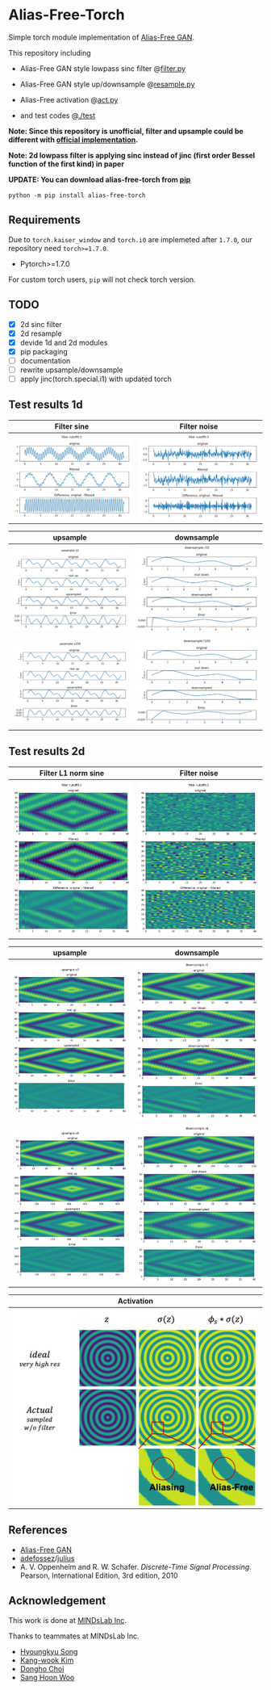 # Alias-Free-Torch

Simple torch module implementation of [Alias-Free GAN](https://nvlabs.github.io/alias-free-gan/).

This repository including
- Alias-Free GAN style lowpass sinc filter @[filter.py](/src/alias_free_torch/filter.py)

- Alias-Free GAN style up/downsample @[resample.py](/src/alias_free_torch/resample.py)

- Alias-Free activation @[act.py](/src/alias_free_torch/act.py)

- and test codes @[./test](/src/alias_free_torch/test)

**Note: Since this repository is unofficial, filter and upsample could be different with [official implementation](https://github.com/NVlabs/stylegan3).**

**Note: 2d lowpass filter is applying sinc instead of jinc (first order Bessel function of the first kind) in paper**

**UPDATE: You can download alias-free-torch from [pip](https://pypi.org/project/alias-free-torch/)**
```shell
python -m pip install alias-free-torch
```

## Requirements
Due to `torch.kaiser_window` and `torch.i0` are implemeted after `1.7.0`, our repository need `torch>=1.7.0`.
- Pytorch>=1.7.0

For custom torch users, `pip` will not check torch version.

## TODO
- [x] 2d sinc filter
- [x] 2d resample
- [x] devide 1d and 2d modules
- [x] pip packaging
- [ ] documentation
- [ ] rewrite upsample/downsample
- [ ] apply jinc(torch.special.i1) with updated torch

## Test results 1d
| Filter sine              | Filter noise                  |
| --------------------- | --------------------------- |
| ![filtersin](asset/filtersin.png) | ![filternoise](asset/filternoise.png) |

| upsample              | downsample                  |
| --------------------- | --------------------------- |
| ![up2](asset/up2.png) | ![down10](asset/down10.png) |
| ![up256](asset/up256.png) | ![down100](asset/down100.png) |

## Test results 2d
| Filter L1 norm sine   | Filter noise                  |
| --------------------- | --------------------------- |
| ![filter2dsin](asset/filter2dsin.png) | ![filter2dnoise](asset/filter2dnoise.png) |

| upsample              | downsample                  |
| --------------------- | --------------------------- |
| ![up2d2](asset/up2d2.png) | ![downsample2d2](asset/downsample2d2.png) |
| ![up2d8](asset/up2d8.png) | ![downsample2d4](asset/downsample2d4.png) |

| Activation             |
| ---------------------    |
| ![act](asset/act.png) |


## References

- [Alias-Free GAN](https://nvlabs-fi-cdn.nvidia.com/alias-free-gan/alias-free-gan-paper.pdf)
- [adefossez](https://github.com/adefossez)/[julius](https://github.com/adefossez/julius)
- A. V. Oppenheim and R. W. Schafer. *Discrete-Time Signal Processing*. Pearson, International Edition, 3rd edition, 2010

## Acknowledgement

This work is done at [MINDsLab Inc](https://github.com/mindslab-ai).

Thanks to teammates at MINDsLab Inc.
- [Hyoungkyu Song](https://github.com/deepkyu)
- [Kang-wook Kim](https://github.com/wookladin)
- [Dongho Choi](https://github.com/dhchoi99)
- [Sang Hoon Woo](https://github.com/tonyswoo)


